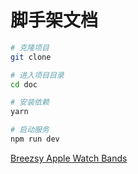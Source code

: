 # 脚手架文档

```bash
# 克隆项目
git clone 

# 进入项目目录
cd doc

# 安装依赖
yarn

# 启动服务
npm run dev
```

[Breezsy Apple Watch Bands](https://breezsy.com "Breezsy Apple Watch Bands")

